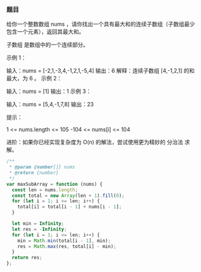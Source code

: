 <!-- @format -->

### 题目

给你一个整数数组 nums ，请你找出一个具有最大和的连续子数组（子数组最少包含一个元素），返回其最大和。

子数组 是数组中的一个连续部分。

示例 1：

输入：nums = [-2,1,-3,4,-1,2,1,-5,4]
输出：6
解释：连续子数组 [4,-1,2,1] 的和最大，为 6 。
示例 2：

输入：nums = [1]
输出：1
示例 3：

输入：nums = [5,4,-1,7,8]
输出：23

提示：

1 <= nums.length <= 105
-104 <= nums[i] <= 104

进阶：如果你已经实现复杂度为 O(n) 的解法，尝试使用更为精妙的 分治法 求解。

```js
/**
 * @param {number[]} nums
 * @return {number}
 */
var maxSubArray = function (nums) {
  const len = nums.length;
  const total = new Array(len + 1).fill(0);
  for (let i = 1; i <= len; i++) {
    total[i] = total[i - 1] + nums[i - 1];
  }

  let min = Infinity;
  let res = -Infinity;
  for (let i = 1; i <= len; i++) {
    min = Math.min(total[i - 1], min);
    res = Math.max(res, total[i] - min);
  }
  return res;
};
```
